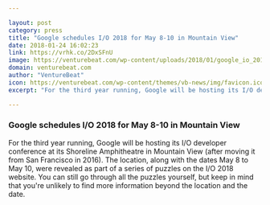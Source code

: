 ```yaml
---

layout: post
category: press
title: "Google schedules I/O 2018 for May 8-10 in Mountain View"
date: 2018-01-24 16:02:23
link: https://vrhk.co/2DxSFnU
image: https://venturebeat.com/wp-content/uploads/2018/01/google_io_2018_dates.png?fit=780%2C390&strip=all
domain: venturebeat.com
author: "VentureBeat"
icon: https://venturebeat.com/wp-content/themes/vb-news/img/favicon.ico
excerpt: "For the third year running, Google will be hosting its I/O developer conference at its Shoreline Amphitheatre in Mountain View (after moving it from San Francisco in 2016). The location, along with the dates May 8 to May 10, were revealed as part of a series of puzzles on the I/O 2018 website. You can still go through all the puzzles yourself, but keep in mind that you're unlikely to find more information beyond the location and the date."

---
```


### Google schedules I/O 2018 for May 8-10 in Mountain View

For the third year running, Google will be hosting its I/O developer conference at its Shoreline Amphitheatre in Mountain View (after moving it from San Francisco in 2016). The location, along with the dates May 8 to May 10, were revealed as part of a series of puzzles on the I/O 2018 website. You can still go through all the puzzles yourself, but keep in mind that you're unlikely to find more information beyond the location and the date.